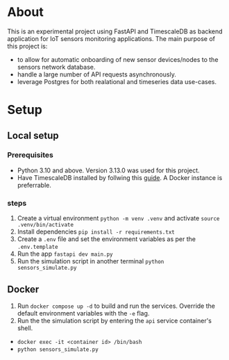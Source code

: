 # About

This is an experimental project using FastAPI and TimescaleDB as backend application for IoT sensors monitoring applications. 
The main purpose of this project is:
- to allow for automatic onboarding of new sensor devices/nodes to the sensors network database.
- handle a large number of API requests asynchronously.
- leverage Postgres for both realational and timeseries data use-cases.

# Setup

## Local setup

### Prerequisites
- Python 3.10 and above. Version 3.13.0 was used for this project.
- Have TimescaleDB installed by follwing this [guide](https://docs.timescale.com/self-hosted/latest/install/). A Docker instance is preferrable.

### steps

1. Create a virtual environment `python -m venv .venv` and activate `source .venv/bin/activate`
2. Install dependencies `pip install -r requirements.txt`
3. Create a `.env` file and set the environment variables as per the `.env.template`
4. Run the app `fastapi dev main.py`
5. Run the simulation script in another terminal `python sensors_simulate.py`


## Docker 

1. Run `docker compose up -d` to build and run the services. Override the default environment variables with the `-e` flag.
2. Run the the simulation script by entering the `api` service container's shell.
  - `docker exec -it <container id> /bin/bash`
  - `python sensors_simulate.py`


